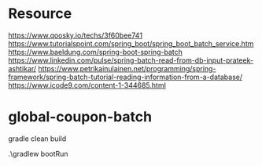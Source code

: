 # Resource
https://www.qoosky.io/techs/3f60bee741
https://www.tutorialspoint.com/spring_boot/spring_boot_batch_service.htm
https://www.baeldung.com/spring-boot-spring-batch
https://www.linkedin.com/pulse/spring-batch-read-from-db-input-prateek-ashtikar/
https://www.petrikainulainen.net/programming/spring-framework/spring-batch-tutorial-reading-information-from-a-database/
https://www.icode9.com/content-1-344685.html

# global-coupon-batch
gradle clean build

.\gradlew bootRun


